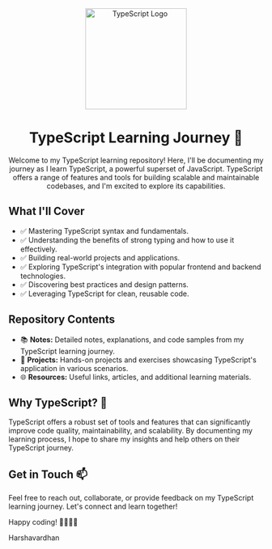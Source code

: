 <div align="center">
  <img src="typescript-logo.png" alt="TypeScript Logo" width="200">

# TypeScript Learning Journey 🚀

Welcome to my TypeScript learning repository! Here, I'll be documenting my journey as I learn TypeScript, a powerful superset of JavaScript. TypeScript offers a range of features and tools for building scalable and maintainable codebases, and I'm excited to explore its capabilities.

</div>

## What I'll Cover

- ✅ Mastering TypeScript syntax and fundamentals.
- ✅ Understanding the benefits of strong typing and how to use it effectively.
- ✅ Building real-world projects and applications.
- ✅ Exploring TypeScript's integration with popular frontend and backend technologies.
- ✅ Discovering best practices and design patterns.
- ✅ Leveraging TypeScript for clean, reusable code.

## Repository Contents

- 📚 **Notes:** Detailed notes, explanations, and code samples from my TypeScript learning journey.
- 🚀 **Projects:** Hands-on projects and exercises showcasing TypeScript's application in various scenarios.
- 🌐 **Resources:** Useful links, articles, and additional learning materials.

## Why TypeScript? 🤔

TypeScript offers a robust set of tools and features that can significantly improve code quality, maintainability, and scalability. By documenting my learning process, I hope to share my insights and help others on their TypeScript journey.

## Get in Touch 📫

Feel free to reach out, collaborate, or provide feedback on my TypeScript learning journey. Let's connect and learn together!

Happy coding! 👩‍💻👨‍💻

Harshavardhan

